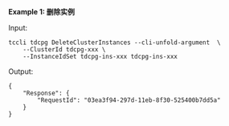 **Example 1: 删除实例**



Input: 

```
tccli tdcpg DeleteClusterInstances --cli-unfold-argument  \
    --ClusterId tdcpg-xxx \
    --InstanceIdSet tdcpg-ins-xxx tdcpg-ins-xxx
```

Output: 
```
{
    "Response": {
        "RequestId": "03ea3f94-297d-11eb-8f30-525400b7dd5a"
    }
}
```


